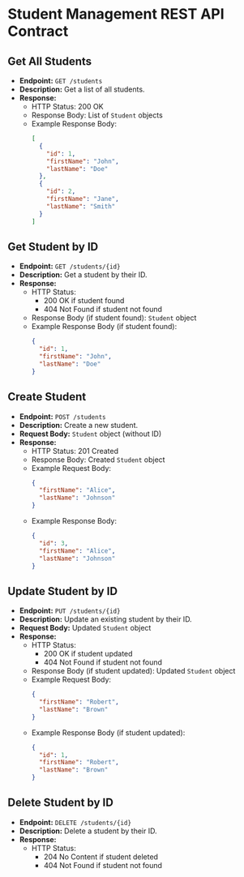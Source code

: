 # Student Management REST API Contract

## Get All Students

- **Endpoint:** `GET /students`
- **Description:** Get a list of all students.
- **Response:**
    - HTTP Status: 200 OK
    - Response Body: List of `Student` objects
    - Example Response Body:
      ```json
      [
        {
          "id": 1,
          "firstName": "John",
          "lastName": "Doe"
        },
        {
          "id": 2,
          "firstName": "Jane",
          "lastName": "Smith"
        }
      ]
      ```

## Get Student by ID

- **Endpoint:** `GET /students/{id}`
- **Description:** Get a student by their ID.
- **Response:**
    - HTTP Status:
        - 200 OK if student found
        - 404 Not Found if student not found
    - Response Body (if student found): `Student` object
    - Example Response Body (if student found):
      ```json
      {
        "id": 1,
        "firstName": "John",
        "lastName": "Doe"
      }
      ```

## Create Student

- **Endpoint:** `POST /students`
- **Description:** Create a new student.
- **Request Body:** `Student` object (without ID)
- **Response:**
    - HTTP Status: 201 Created
    - Response Body: Created `Student` object
    - Example Request Body:
      ```json
      {
        "firstName": "Alice",
        "lastName": "Johnson"
      }
      ```
    - Example Response Body:
      ```json
      {
        "id": 3,
        "firstName": "Alice",
        "lastName": "Johnson"
      }
      ```

## Update Student by ID

- **Endpoint:** `PUT /students/{id}`
- **Description:** Update an existing student by their ID.
- **Request Body:** Updated `Student` object
- **Response:**
    - HTTP Status:
        - 200 OK if student updated
        - 404 Not Found if student not found
    - Response Body (if student updated): Updated `Student` object
    - Example Request Body:
      ```json
      {
        "firstName": "Robert",
        "lastName": "Brown"
      }
      ```
    - Example Response Body (if student updated):
      ```json
      {
        "id": 1,
        "firstName": "Robert",
        "lastName": "Brown"
      }
      ```

## Delete Student by ID

- **Endpoint:** `DELETE /students/{id}`
- **Description:** Delete a student by their ID.
- **Response:**
    - HTTP Status:
        - 204 No Content if student deleted
        - 404 Not Found if student not found
